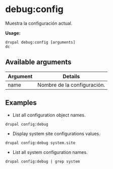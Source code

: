 # debug:config
Muestra la configuración actual.

**Usage:**
```
drupal debug:config [arguments]
dc
```

## Available arguments
Argument | Details
---------|-------------
name | Nombre de la configuración.

## Examples
* List all configuration object names.
```
drupal config:debug
```
* Display system site configurations values.
```
drupal config:debug system.site
```
* List all system configuration names.
```
drupal config:debug | grep system
```
